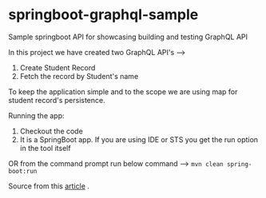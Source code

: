 # springboot-graphql-sample
Sample springboot API for showcasing building and testing GraphQL API

In this project we have created two GraphQL API's -->
1) Create Student Record
2) Fetch the record by Student's name

To keep the application simple and to the scope we are using map for student record's persistence.

Running the app:
1) Checkout the code
2) It is a SpringBoot app. If you are using IDE or STS you get the run option in the tool itself

OR from the command prompt run below command -->
   `mvn clean spring-boot:run`

Source from this [article](https://dzone.com/articles/graphql-with-springboot?edition=565302&utm_source=Daily%20Digest&utm_medium=email&utm_campaign=Daily%20Digest%202020-01-25) .
